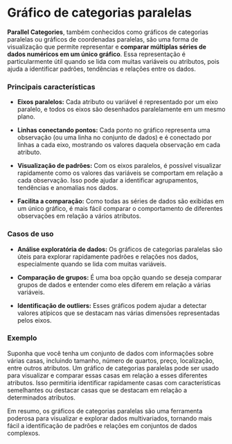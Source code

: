 # Gráfico de categorias paralelas

**Parallel Categories**, também conhecidos como gráficos de categorias paralelas ou gráficos de coordenadas paralelas, são uma forma de visualização que permite representar e **comparar múltiplas séries de dados numéricos em um único gráfico**. Essa representação é particularmente útil quando se lida com muitas variáveis ou atributos, pois ajuda a identificar padrões, tendências e relações entre os dados.

### **Principais características**

- **Eixos paralelos:** Cada atributo ou variável é representado por um eixo paralelo, e todos os eixos são desenhados paralelamente em um mesmo plano.

- **Linhas conectando pontos:** Cada ponto no gráfico representa uma observação (ou uma linha no conjunto de dados) e é conectado por linhas a cada eixo, mostrando os valores daquela observação em cada atributo.

- **Visualização de padrões:** Com os eixos paralelos, é possível visualizar rapidamente como os valores das variáveis se comportam em relação a cada observação. Isso pode ajudar a identificar agrupamentos, tendências e anomalias nos dados.

- **Facilita a comparação:** Como todas as séries de dados são exibidas em um único gráfico, é mais fácil comparar o comportamento de diferentes observações em relação a vários atributos.

### **Casos de uso**

- **Análise exploratória de dados:** Os gráficos de categorias paralelas são úteis para explorar rapidamente padrões e relações nos dados, especialmente quando se lida com muitas variáveis.

- **Comparação de grupos:** É uma boa opção quando se deseja comparar grupos de dados e entender como eles diferem em relação a várias variáveis.

- **Identificação de outliers:** Esses gráficos podem ajudar a detectar valores atípicos que se destacam nas várias dimensões representadas pelos eixos.

### **Exemplo**

Suponha que você tenha um conjunto de dados com informações sobre várias casas, incluindo tamanho, número de quartos, preço, localização, entre outros atributos. Um gráfico de categorias paralelas pode ser usado para visualizar e comparar essas casas em relação a esses diferentes atributos. Isso permitiria identificar rapidamente casas com características semelhantes ou destacar casas que se destacam em relação a determinados atributos.

Em resumo, os gráficos de categorias paralelas são uma ferramenta poderosa para visualizar e explorar dados multivariados, tornando mais fácil a identificação de padrões e relações em conjuntos de dados complexos.
